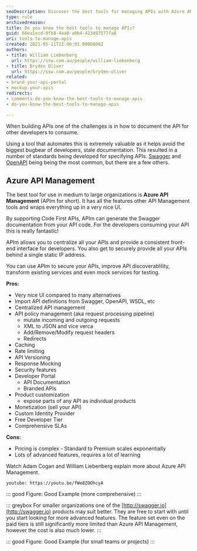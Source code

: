 ```yaml
---
seoDescription: Discover the best tools for managing APIs with Azure API Management, offering centralization, security, and a user-friendly interface for efficient development.
type: rule
archivedreason: 
title: Do you know the best tools to manage APIs?
guid: 66ea1ecd-0fb8-4aa0-a0b4-423d87577fa8
uri: tools-to-manage-apis
created: 2021-05-11T22:00:01.0000000Z
authors:
- title: William Liebenberg
  url: https://ssw.com.au/people/william-liebenberg
- title: Bryden Oliver
  url: https://ssw.com.au/people/bryden-oliver
related:
- brand-your-api-portal
- mockup-your-apis
redirects:
- comments-do-you-know-the-best-tools-to-manage-apis
- do-you-know-the-best-tools-to-manage-apis

---
```


When building APIs one of the challenges is in how to document the API for other developers to consume.

<!--endintro-->

Using a tool that automates this is extremely valuable as it helps avoid the biggest bugbear of developers, stale documentation. This resulted in a number of standards being developed for specifying APIs. [Swagger](https://swagger.io/) and [OpenAPI](https://www.openapis.org/) being being the most common, but there are a few others.

## Azure API Management

The best tool for use in medium to large organizations is **Azure API Management** (APIm for short). It has all the features other API Management tools and wraps everything up in a very nice UI.

By supporting Code First APIs, APIm can generate the Swagger documentation from your API code. For the developers consuming your API this is really fantastic!

APIm allows you to centralize all your APIs and provide a consistent front-end interface for developers. You also get to securely provide all your APIs behind a single static IP address.

You can use APIm to secure your APIs, improve API discoverablility, transform existing services and even mock services for testing.

**Pros:**
* Very nice UI compared to many alternatives
* Import API definitions from Swagger, OpenAPI, WSDL, etc
* Centralized API management
* API policy management (aka request processing pipeline)
  * mutate incoming and outgoing requests
  * XML to JSON and vice verca
  * Add/Remove/Modify request headers
  * Redirects
* Caching
* Rate limiting
* API Versioning
* Response Mocking
* Security features
* Developer Portal
  * API Documentation
  * Branded APIs
* Product customization
  * expose parts of any API as individual products
* Monetization (sell your API)
* Custom Identity Provider
* Free Developer Tier
* Comprehensive SLAs

**Cons:**
* Pricing is complex - Standard to Premium scales exponentially
* Lots of advanced features, requires a lot of learning

Watch Adam Cogan and William Liebenberg explain more about Azure API Management.

`youtube: https://youtu.be/fWe8ZOOhcyA`

::: good
Figure: Good Example (more comprehensive)
:::

::: greybox
For smaller organizations one of the [http://swagger.io](http://swagger.io) products may suit better. They are free to start with until you start looking for more advanced features. The feature set even on the paid tiers is still significantly more limited than Azure API Management, however the cost is also much lower.
:::

::: good
Figure: Good Example (for small teams or projects)
:::